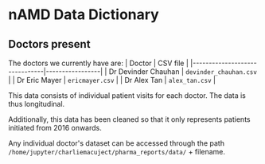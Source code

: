 # nAMD Data Dictionary

## Doctors present
The doctors we currently have are:
| Doctor                        | CSV file        |
|-------------------------------|-----------------|
| Dr Devinder Chauhan           | `devinder_chauhan.csv`     |
| Dr Eric Mayer                 | `ericmayer.csv`   |
| Dr Alex Tan  | `alex_tan.csv` |

This data consists of individual patient visits for each doctor. The data is thus longitudinal.

Additionally, this data has been cleaned so that it only represents patients initiated from 2016 onwards.

Any individual doctor's dataset can be accessed through the path `/home/jupyter/charliemacuject/pharma_reports/data/` + filename.

